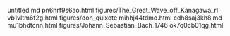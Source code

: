 untitled.md
pn6nrf9s6ao.html
figures/The_Great_Wave_off_Kanagawa_rl
vb1vltm6f2g.html
figures/don_quixote
mihhj44tdmo.html
cdh8saj3kh8.md
mu1bhdtcnn.html
figures/Johann_Sebastian_Bach_1746
ok7q0cb01qg.html